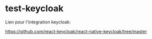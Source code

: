 # test-keycloak

Lien pour l'integration keycloak:

https://github.com/react-keycloak/react-native-keycloak/tree/master
